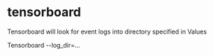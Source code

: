 # tensorboard

Tensorboard will look for event logs into directory specified in Values

Tensorboard --log_dir=...
